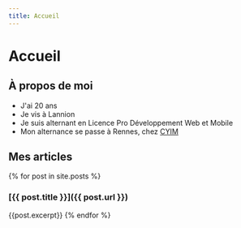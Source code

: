 ```yaml
---
title: Accueil
---
```

# Accueil

## À propos de moi
  * J'ai 20 ans
  * Je vis à Lannion
  * Je suis alternant en Licence Pro Développement Web et Mobile
  * Mon alternance se passe à Rennes, chez [CYIM](https://www.cyim.com/)

## Mes articles
  {% for post in site.posts %}
  ### [{{ post.title }}]({{ post.url }})
  {{post.excerpt}}
  {% endfor %}
